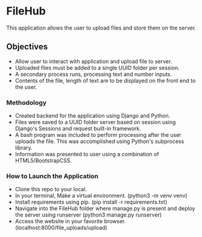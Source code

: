 # FileHub

This application allows the user to upload files and store them on the server. 

## Objectives
- Allow user to interact with application and upload file to server.
- Uploaded files must be added to a single UUID folder per session.
- A secondary process runs, processing text and number inputs. 
- Contents of the file, length of text are to be displayed on the front end to the user.

### Methodology
- Created backend for the application using Django and Python.
- Files were saved to a UUID folder server based on session using Django's Sessions and request built-in framework. 
- A bash program was included to perform processing after the user uploads the file. This was accomplished using Python's subprocess library.
- Information was presented to user using a combination of HTML5/BootstrapCSS. 

### How to Launch the Application
- Clone this repo to your local.
- In your terminal, Make a virtual environment. (python3 -m venv venv)
- Install requirements using pip. (pip install -r requirements.txt)
- Navigate into the FileHub folder where manage.py is present and deploy the server using runserver (python3 manage.py runserver)
- Access the website in your favorite browser. (localhost:8000/file_uploads/upload) 